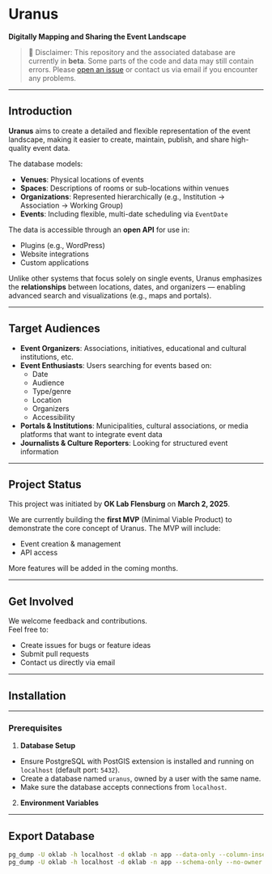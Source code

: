# Uranus

**Digitally Mapping and Sharing the Event Landscape**

> 🚧 Disclaimer: This repository and the associated database are currently in **beta**. Some parts of the code and data may still contain errors. Please [open an issue](#) or contact us via email if you encounter any problems.

---

## Introduction

**Uranus** aims to create a detailed and flexible representation of the event landscape, making it easier to create, maintain, publish, and share high-quality event data.

The database models:
- **Venues**: Physical locations of events
- **Spaces**: Descriptions of rooms or sub-locations within venues
- **Organizations**: Represented hierarchically (e.g., Institution → Association → Working Group)
- **Events**: Including flexible, multi-date scheduling via `EventDate`

The data is accessible through an **open API** for use in:
- Plugins (e.g., WordPress)
- Website integrations
- Custom applications

Unlike other systems that focus solely on single events, Uranus emphasizes the **relationships** between locations, dates, and organizers — enabling advanced search and visualizations (e.g., maps and portals).

---

## Target Audiences

- **Event Organizers**: Associations, initiatives, educational and cultural institutions, etc.
- **Event Enthusiasts**: Users searching for events based on:
	- Date
	- Audience
	- Type/genre
	- Location
	- Organizers
	- Accessibility
- **Portals & Institutions**: Municipalities, cultural associations, or media platforms that want to integrate event data
- **Journalists & Culture Reporters**: Looking for structured event information

---

## Project Status

This project was initiated by **OK Lab Flensburg** on **March 2, 2025**.

We are currently building the **first MVP** (Minimal Viable Product) to demonstrate the core concept of Uranus. The MVP will include:
- Event creation & management
- API access

More features will be added in the coming months.

---

## Get Involved

We welcome feedback and contributions.  
Feel free to:
- Create issues for bugs or feature ideas
- Submit pull requests
- Contact us directly via email

---

## Installation

---

### Prerequisites

1. **Database Setup**

- Ensure PostgreSQL with PostGIS extension is installed and running on `localhost` (default port: `5432`).
- Create a database named `uranus`, owned by a user with the same name.
- Make sure the database accepts connections from `localhost`.

2. **Environment Variables**

---

## Export Database

```sh
pg_dump -U oklab -h localhost -d oklab -n app --data-only --column-inserts --no-owner --no-comments --verbose -f uranus_data_dump.sql
pg_dump -U oklab -h localhost -d oklab -n app --schema-only --no-owner --no-comments --verbose -f uranus_schema_dump.sql
```

